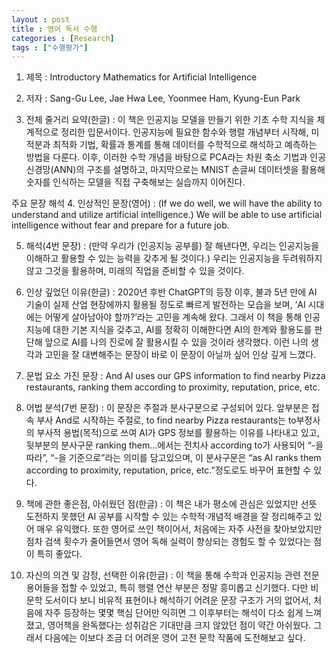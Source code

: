 ```yaml
---
layout : post
title : 영어 독서 수행
categories : [Research]
tags : ["수행평가"]
---
```

1. 제목 : Introductory Mathematics for Artificial Intelligence

2. 저자 : Sang-Gu Lee, Jae Hwa Lee, Yoonmee Ham, Kyung-Eun Park

3. 전체 줄거리 요약(한글) : 이 책은 인공지능 모델을 만들기 위한 기초 수학 지식을 체계적으로 정리한 입문서이다. 인공지능에 필요한 함수와 행렬 개념부터 시작해, 미적분과 최적화 기법, 확률과 통계를 통해 데이터를 수학적으로 해석하고 예측하는 방법을 다룬다. 이후, 이러한 수학 개념을 바탕으로 PCA라는 차원 축소 기법과 인공신경망(ANN)의 구조를 설명하고, 마지막으로는 MNIST 손글씨 데이터셋을 활용해 숫자를 인식하는 모델을 직접 구축해보는 실습까지 이어진다.

주요 문장 해석
4. 인상적인 문장(영어) : (If we do well, we will have the ability to understand and utilize artificial intelligence.) We will be able to use artificial intelligence without fear and prepare for a future job.

5. 해석(4번 문장) : (만약 우리가 (인공지능 공부를) 잘 해낸다면, 우리는 인공지능을 이해하고 활용할 수 있는 능력을 갖추게 될 것이다.) 우리는 인공지능을 두려워하지 않고 그것을 활용하며, 미래의 직업을 준비할 수 있을 것이다.

6. 인상 깊었던 이유(한글) : 2020년 후반 ChatGPT의 등장 이후, 불과 5년 만에 AI 기술이 실제 산업 현장에까지 활용될 정도로 빠르게 발전하는 모습을 보며, ‘AI 시대에는 어떻게 살아남아야 할까?’라는 고민을 계속해 왔다. 그래서 이 책을 통해 인공지능에 대한 기본 지식을 갖추고, AI를 정확히 이해한다면 AI의 한계와 활용도를 판단해 앞으로 AI를 나의 진로에 잘 활용시킬 수 있을 것이라 생각했다. 이런 나의 생각과 고민을 잘 대변해주는 문장이 바로 이 문장이 아닐까 싶어 인상 깊게 느꼈다.

7. 문법 요소 가진 문장 : And AI uses our GPS information to find nearby Pizza restaurants, ranking them according to proximity, reputation, price, etc.

8. 어법 분석(7번 문장) : 이 문장은 주절과 분사구문으로 구성되어 있다.
앞부분은 접속 부사 And로 시작하는 주절로, to find nearby Pizza restaurants는 to부정사의 부사적 용법(목적)으로 쓰여 AI가 GPS 정보를 활용하는 이유를 나타내고 있고,
뒷부분의 분사구문 ranking them…에서는 전치사 according to가 사용되어 “-을 따라”, “-을 기준으로”라는 의미를 담고있으며,  이 분사구문은 “as AI ranks them according to proximity, reputation, price, etc.”정도로도 바꾸어 표현할 수 있다.

9. 책에 관한 좋은점, 아쉬웠던 점(한글) : 이 책은 내가 평소에 관심은 있었지만 선뜻 도전하지 못했던 AI 공부를 시작할 수 있는 수학적·개념적 배경을 잘 정리해주고 있어 매우 유익했다.
또한 영어로 쓰인 책이어서, 처음에는 자주 사전을 찾아보았지만 점차 검색 횟수가 줄어들면서 영어 독해 실력이 향상되는 경험도 할 수 있었다는 점이 특히 좋았다.

10. 자신의 의견 및 감정, 선택한 이유(한글) : 이 책을 통해 수학과 인공지능 관련 전문 용어들을 접할 수 있었고, 특히 행렬 연산 부분은 정말 흥미롭고 신기했다.
다만 비문학 도서이다 보니 비유적 표현이나 해석하기 어려운 문장 구조가 거의 없어서, 처음에 자주 등장하는 몇몇 핵심 단어만 익히면 그 이후부터는 해석이 다소 쉽게 느껴졌고, 영어책을 완독했다는 성취감은 기대만큼 크지 않았던 점이 약간 아쉬웠다.
그래서 다음에는 이보다 조금 더 어려운 영어 고전 문학 작품에 도전해보고 싶다.